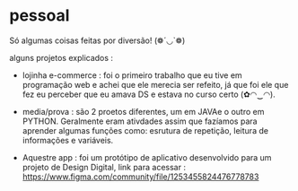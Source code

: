 # pessoal
Só algumas coisas feitas por diversão! (❁´◡`❁)


alguns projetos explicados :

- lojinha e-commerce : foi o primeiro trabalho que eu tive em programação web e achei que ele merecia ser refeito, já que foi ele que fez eu perceber que eu amava DS e estava no curso certo (✿◠‿◠).

- media/prova : são 2 proetos diferentes, um em JAVAe o outro em PYTHON. Geralmente eram ativdades assim que fazíamos para aprender algumas funções como: esrutura de repetição, leitura de informações e variáveis.

- Aquestre app : foi um protótipo de aplicativo desenvolvido para um projeto de Design Digital, link para acessar : https://www.figma.com/community/file/1253455824476778783